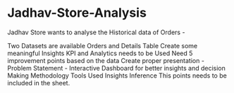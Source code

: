 # Jadhav-Store-Analysis
Jadhav Store wants to analyse the Historical data of Orders -

Two Datasets are available Orders and Details Table
Create some meaningful Insights
KPI and Analytics needs to be Used
Need 5 improvement points based on the data
Create proper presentation -
Problem Statement - Interactive Dashboard for better insights and decision Making
Methodology
Tools Used
Insights
Inference This points needs to be included in the sheet.
